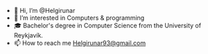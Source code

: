 - 👋 Hi, I’m @Helgirunar
- 👀 I’m interested in Computers & programming
- 🎓 Bachelor's degree in Computer Science from the University of Reykjavík.
- 📫 How to reach me Helgirunar93@gmail.com

<!---
Helgirunar/Helgirunar is a ✨ special ✨ repository because its `README.md` (this file) appears on your GitHub profile.
You can click the Preview link to take a look at your changes.
--->
